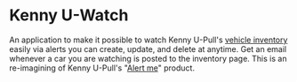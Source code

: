 # Kenny U-Watch
An application to make it possible to watch Kenny U-Pull's [vehicle inventory](https://kennyupull.com/auto-parts/our-inventory/) easily via alerts you can create, update, and delete at anytime. Get an email whenever a car you are watching is posted to the inventory page. This is an re-imagining of Kenny U-Pull's "[Alert me](https://kennyupull.com/alert-me/)" product.

